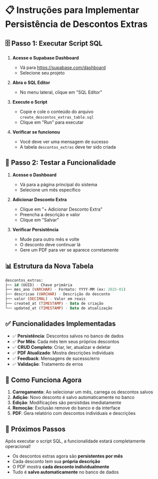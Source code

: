 # 📋 Instruções para Implementar Persistência de Descontos Extras

## 🗄️ **Passo 1: Executar Script SQL**

1. **Acesse o Supabase Dashboard**
   - Vá para https://supabase.com/dashboard
   - Selecione seu projeto

2. **Abra o SQL Editor**
   - No menu lateral, clique em "SQL Editor"

3. **Execute o Script**
   - Copie e cole o conteúdo do arquivo `create_descontos_extras_table.sql`
   - Clique em "Run" para executar

4. **Verificar se funcionou**
   - Você deve ver uma mensagem de sucesso
   - A tabela `descontos_extras` deve ter sido criada

## 🔧 **Passo 2: Testar a Funcionalidade**

1. **Acesse o Dashboard**
   - Vá para a página principal do sistema
   - Selecione um mês específico

2. **Adicionar Desconto Extra**
   - Clique em "+ Adicionar Desconto Extra"
   - Preencha a descrição e valor
   - Clique em "Salvar"

3. **Verificar Persistência**
   - Mude para outro mês e volte
   - O desconto deve continuar lá
   - Gere um PDF para ver se aparece corretamente

## 📊 **Estrutura da Nova Tabela**

```sql
descontos_extras:
├── id (UUID) - Chave primária
├── mes_ano (VARCHAR) - Formato: YYYY-MM (ex: 2025-01)
├── descricao (VARCHAR) - Descrição do desconto
├── valor (DECIMAL) - Valor em reais
├── created_at (TIMESTAMP) - Data de criação
└── updated_at (TIMESTAMP) - Data de atualização
```

## ✅ **Funcionalidades Implementadas**

- ✅ **Persistência**: Descontos salvos no banco de dados
- ✅ **Por Mês**: Cada mês tem seus próprios descontos
- ✅ **CRUD Completo**: Criar, ler, atualizar e deletar
- ✅ **PDF Atualizado**: Mostra descrições individuais
- ✅ **Feedback**: Mensagens de sucesso/erro
- ✅ **Validação**: Tratamento de erros

## 🎯 **Como Funciona Agora**

1. **Carregamento**: Ao selecionar um mês, carrega os descontos salvos
2. **Adição**: Novo desconto é salvo automaticamente no banco
3. **Edição**: Modificações são persistidas imediatamente
4. **Remoção**: Exclusão remove do banco e da interface
5. **PDF**: Gera relatório com descontos individuais e descrições

## 🚀 **Próximos Passos**

Após executar o script SQL, a funcionalidade estará completamente operacional!

- Os descontos extras agora são **persistentes por mês**
- Cada desconto tem sua **própria descrição**
- O PDF mostra **cada desconto individualmente**
- Tudo é **salvo automaticamente** no banco de dados
